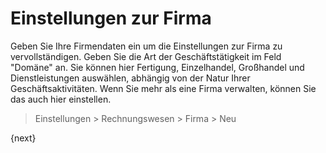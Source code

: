 <!-- add-breadcrumbs -->
# Einstellungen zur Firma


Geben Sie Ihre Firmendaten ein um die Einstellungen zur Firma zu vervollständigen. Geben Sie die Art der Geschäftstätigkeit im Feld "Domäne" an. Sie können hier Fertigung, Einzelhandel, Großhandel und Dienstleistungen auswählen, abhängig von der Natur Ihrer Geschäftsaktivitäten. Wenn Sie mehr als eine Firma verwalten, können Sie das auch hier einstellen.

> Einstellungen > Rechnungswesen > Firma > Neu

{next}
